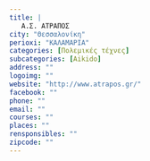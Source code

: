 ```yaml
---
title: |
   Α.Σ. ΑΤΡΑΠΟΣ
city: "Θεσσαλονίκη"
perioxi: "ΚΑΛΑΜΑΡΙΑ"
categories: [Πολεμικές τέχνες]
subcategories: [Aikido]
address: ""
logoimg: ""
website: "http://www.atrapos.gr/"
facebook: ""
phone: ""
email: ""
courses: ""
places: ""
rensponsibles: ""
zipcode: ""
---
```




